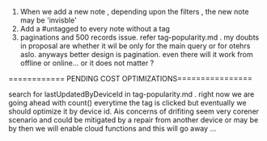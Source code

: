 1. When we add a new note , depending upon the filters , the new note may be 'invisble'
2. Add a #untagged to every note without a tag
3. paginations and 500 records issue. refer tag-popularity.md . my doubts in proposal are whether it wil be only for the main query or for otehrs aslo. anyways better design is pagination. even there will it work from offline or online... or it does not matter ?




============ PENDING COST OPTIMIZATIONS================

search for lastUpdatedByDeviceId in tag-popularity.md . right now we are going ahead with count() everytime the tag is clicked but eventually we should optimize it by device id. Ais concerns of drifiting seem very corener scenario and could be mitigated by a repair from another device or  may be by then we will enable cloud functions and this will go away ... 
